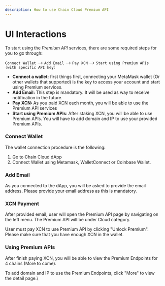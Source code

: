 ```yaml
---
description: How to use Chain Cloud Premium API
---
```


# UI Interactions

To start using the _Premium API_ services, there are some required steps for you to go through:

`Connect Wallet` --> `Add Email` --> `Pay XCN` --> `Start using Premium APIs (with specific API key)`

* **Connect a wallet**: first things first, connecting your MetaMask wallet (Or other wallets that supported) is the key to access your account and start using Premium services.
* **Add Email:** This step is mandatory. It will be used as way to receive notification in the future.
* **Pay XCN:** As you paid XCN each month, you will be able to use the Premium API services
* **Start using Premium APIs**: After staking XCN, you will be able to use Premium APIs. You will have to add domain and IP to use your provided Premium APIs.

### **Connect Wallet**

The wallet connection procedure is the following:

1. Go to Chain Cloud dApp
2. Connect Wallet using Metamask, WalletConnect or Coinbase Wallet.

### **Add Email**

As you connected to the dApp, you will be asked to provide the email address. Please provide your email address as this is mandatory.

<!-- ![Add Email](<../../.gitbook/assets/image (5) (1).png>) -->

### XCN Payment

After provided email, user will open the Premium API page by navigating on the left menu. The Premium API will be under Cloud category.

<!-- ![Premium API](<../../.gitbook/assets/image (2).png>) -->

User must pay XCN to use Premium API by clicking "Unlock Premium". Please make sure that you have enough XCN in the wallet.

### **Using Premium APIs**

After finish paying XCN, you will be able to view the Premium Endpoints for 4 chains (More to come).&#x20;

<!-- ![Premium APIs list](<../../.gitbook/assets/image (8).png>) -->

To add domain and IP to use the Premium Endpoints, click "More" to view the detail page.\


<!-- ![Premium API detail page](https://files.gitbook.com/v0/b/gitbook-x-prod.appspot.com/o/spaces%2FqknFn0ROCZ375XFLVVcq%2Fuploads%2FtScVgzYqhcUcs9JAMCVS%2Fimage.png?alt=media\&token=33279f99-f0ed-47bb-a0e5-87efbc6ce555) -->